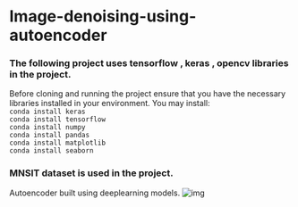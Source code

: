 # Image-denoising-using-autoencoder

### The following project uses tensorflow , keras , opencv libraries in the project.
Before cloning and running the project ensure that you have the necessary libraries installed in your environment.
You may install:<br>
```conda install keras```<br>
```conda install tensorflow```<br>
```conda install numpy ```<br>
```conda install pandas ```<br>
```conda install matplotlib```<br>
```conda install seaborn```<br>
### MNSIT dataset is used in the project.<br>
Autoencoder built using deeplearning models.
![img](https://github.com/Surajv311/Image-denoising-using-autoencoder/blob/master/img.jpg)
